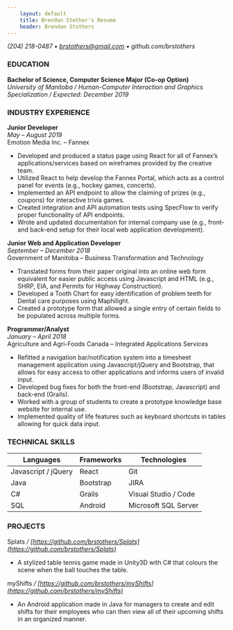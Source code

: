 ```yaml
---
    layout: default
    title: Brendan Stother's Resume
    header: Brendan Stothers
---
```


*(204) 218-0487 • brstothers@gmail.com • github.com/brstothers*

### **EDUCATION**
**Bachelor of Science, Computer Science Major (Co-op Option)** <br/>
*University of Manitoba / Human-Computer Interaction and Graphics Specialization / Expected: December 2019*

### **INDUSTRY EXPERIENCE**
**Junior Developer** <br/>
*May – August 2019* <br/>
Emotion Media Inc. – Fannex
* Developed and produced a status page using React for all of Fannex’s applications/services based on wireframes provided by the creative team.
* Utilized React to help develop the Fannex Portal, which acts as a control panel for events (e.g., hockey games, concerts).
* Implemented an API endpoint to allow the claiming of prizes (e.g., coupons) for interactive trivia games.
* Created integration and API automation tests using SpecFlow to verify proper functionality of API endpoints.
* Wrote and updated documentation for internal company use (e.g., front- and back-end setup for their local web application development).

**Junior Web and Application Developer** <br/>
*September – December 2018* <br/>
Government of Manitoba – Business Transformation and Technology
* Translated forms from their paper original into an online web form equivalent for easier public access using Javascript and HTML (e.g., SHRP, EIA, and Permits for Highway  Construction).
* Developed a Tooth Chart for easy identification of problem teeth for Dental care purposes using Maphilight.
* Created a prototype form that allowed a single entry of certain fields to be populated across multiple forms.

**Programmer/Analyst** <br/>
*January – April 2018* <br/>
Agriculture and Agri-Foods Canada – Integrated Applications Services
* Refitted a navigation bar/notification system into a timesheet management application using Javascript/jQuery   and Bootstrap, that allows for easy access to other applications and informs users of invalid input.
* Developed bug fixes for both the front-end (Bootstrap, Javascript) and back-end (Grails).
* Worked with a group of students to create a prototype knowledge base website for internal use.
* Implemented quality of life features such as keyboard shortcuts in tables allowing for quick data input.

### **TECHNICAL SKILLS**
| Languages           | Frameworks | Technologies         |
|---------------------|------------|----------------------|
| Javascript / jQuery | React      | Git                  |
| Java                | Bootstrap  | JIRA                 |
| C#                  | Grails     | Visual Studio / Code |
| SQL                 | Android    | Microsoft SQL Server |

### **PROJECTS**
Splats */ [https://github.com/brstothers/Splats](https://github.com/brstothers/Splats)*
* A stylized table tennis game made in Unity3D with C# that colours the scene when the ball touches the table.

myShifts */ [https://github.com/brstothers/myShifts](https://github.com/brstothers/myShifts)*
* An Android application made in Java for managers to create and edit shifts for their employees who can then view all of their upcoming shifts in an organized manner.                                                                                            
